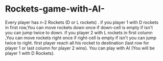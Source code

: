 # Rockets-game-with-AI-

Every player has n-2 Rockets (D or L rockets) .
if you player 1 with D rockets in first row,You can move rockets down once if down-cell is empty if isn't you can jump twice to down.
if you player 2 with L rockets in first column ,You can move rockets right once if right-cell is empty if isn't you can jump twice to right.
first player reach all his rocket to destination (last row for player 1 or last column for player 2 wins).
You can play with AI (You will be player 1 with D Rockets).
